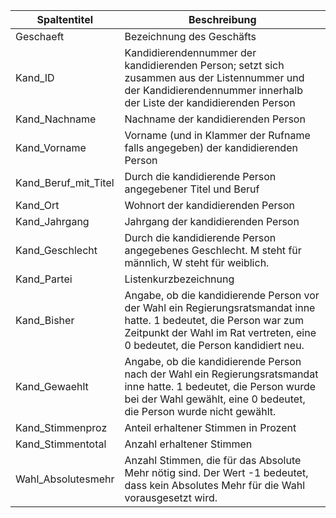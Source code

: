 |Spaltentitel        |Beschreibung                                                                                                                                                                                         |
|--------------------|-----------------------------------------------------------------------------------------------------------------------------------------------------------------------------------------------------|
|Geschaeft           |Bezeichnung des Geschäfts                                                                                                                                                                            |
|Kand_ID             |Kandidierendennummer der kandidierenden Person; setzt sich zusammen aus der Listennummer und der Kandidierendennummer innerhalb der Liste der kandidierenden Person                                  |
|Kand_Nachname       |Nachname der kandidierenden Person                                                                                                                                                                   |
|Kand_Vorname        |Vorname (und in Klammer der Rufname falls angegeben) der kandidierenden Person                                                                                                                       |
|Kand_Beruf_mit_Titel|Durch die kandidierende Person angegebener Titel und Beruf                                                                                                                                           |
|Kand_Ort            |Wohnort der kandidierenden Person                                                                                                                                                                    |
|Kand_Jahrgang       |Jahrgang der kandidierenden Person                                                                                                                                                                   |
|Kand_Geschlecht     |Durch die kandidierende Person angegebenes Geschlecht. M steht für männlich, W steht für weiblich.                                                                                                   |
|Kand_Partei         |Listenkurzbezeichnung                                                                                                                                                                                |
|Kand_Bisher         |Angabe, ob die kandidierende Person vor der Wahl ein Regierungsratsmandat inne hatte. 1 bedeutet, die Person war zum Zeitpunkt der Wahl im Rat vertreten, eine 0 bedeutet, die Person kandidiert neu.|
|Kand_Gewaehlt       |Angabe, ob die kandidierende Person nach der Wahl ein Regierungsratsmandat inne hatte. 1 bedeutet, die Person wurde bei der Wahl gewählt, eine 0 bedeutet, die Person wurde nicht gewählt.           |
|Kand_Stimmenproz    |Anteil erhaltener Stimmen in Prozent                                                                                                                                                                 |
|Kand_Stimmentotal   |Anzahl erhaltener Stimmen                                                                                                                                                                            |
|Wahl_Absolutesmehr  |Anzahl Stimmen, die für das Absolute Mehr nötig sind. Der Wert -1 bedeutet, dass kein Absolutes Mehr für die Wahl vorausgesetzt wird.                                                                |
